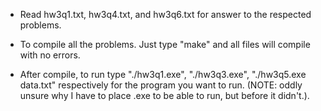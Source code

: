 + Read hw3q1.txt, hw3q4.txt, and hw3q6.txt for answer to the respected problems.

+ To compile all the problems. Just type "make" and all files will compile with no errors.

+ After compile, to run type "./hw3q1.exe", "./hw3q3.exe", "./hw3q5.exe data.txt" respectively for the program you want to run. (NOTE: oddly unsure why I have to place .exe to be able to run, but before it didn't.).

